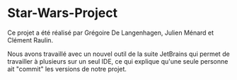 # Star-Wars-Project
 
Ce projet a été réalisé par Grégoire De Langenhagen, Julien Ménard et Clément Raulin.

Nous avons travaillé avec un nouvel outil de la suite JetBrains qui permet de travailler à plusieurs sur un seul IDE, ce qui explique qu'une seule personne ait "commit" les versions de notre projet.
